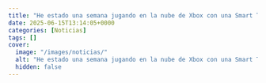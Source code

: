 ```yaml
---
title: "He estado una semana jugando en la nube de Xbox con una Smart TV LG - jugar sin una consola es una gozada, con matices"
date: 2025-06-15T13:14:05+0000
categories: [Noticias]
tags: []
cover:
  image: "/images/noticias/"
  alt: "He estado una semana jugando en la nube de Xbox con una Smart TV LG - jugar sin una consola es una gozada, con matices"
  hidden: false
---
```



